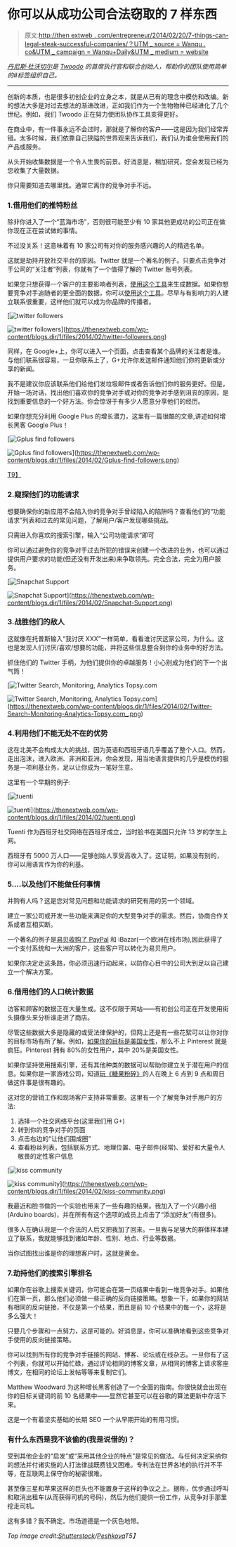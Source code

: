 # 你可以从成功公司合法窃取的 7 样东西

> 原文:[http://then extweb . com/entrepreneur/2014/02/20/7-things-can-legal-steak-successful-companies/？UTM _ source = Wanqu . co&UTM _ campaign = Wanqu+Daily&UTM _ medium = website](http://thenextweb.com/entrepreneur/2014/02/20/7-things-can-legally-steal-successful-companies/?utm_source=wanqu.co&utm_campaign=Wanqu+Daily&utm_medium=website)

*[丹尼斯·杜沃切尔](https://www.twitter.com/desduvauchelle)是 [Twoodo](http://www.twoodo.com?track=thenextweb&article=6thingsyoucansteal&link=one) 的首席执行官和联合创始人，帮助你的团队使用简单的#标签组织自己。*

* * *

创新的本质，也是很多初创企业的立身之本，就是从已有的理念中模仿和改编。新的想法大多是对过去想法的渐进改进，正如我们作为一个生物物种已经进化了几个世纪。例如，我们 Twoodo 正在努力使团队协作工具变得更好。

在商业中，有一件事永远不会过时，那就是了解你的客户——这是因为我们经常弄错。太多时候，我们依靠自己狭隘的世界观来告诉我们，我们认为谁会使用我们的产品或服务。

从头开始收集数据是一个令人生畏的前景。好消息是，稍加研究，您会发现已经为您收集了大量数据。

你只需要知道去哪里找。通常它离你的竞争对手不远。

### 1.借用他们的推特粉丝

除非你进入了一个“蓝海市场”，否则很可能至少有 10 家其他更成功的公司正在做你现在正在尝试做的事情。

不过没关系！这意味着有 10 家公司有对你的服务感兴趣的人的精选名单。

这就是劫持开放社交平台的原因。Twitter 就是一个著名的例子。只要点击竞争对手公司的“关注者”列表，你就有了一个值得了解的 Twitter 账号列表。

如果您只想获得一个客户的主要影响者列表，[使用这个工具](http://simplymeasured.com/freebies/twitter-follower-analytics)来生成数据。如果你想要竞争对手追随者的更全面的数据，你可以[使用这个工具](http://www.twitonomy.com/)。尽早与有影响力的人建立联系很重要，这样他们就可以成为你品牌的传播者。

[](https://thenextweb.com/wp-content/blogs.dir/1/files/2014/02/twitter-followers.png)

[![twitter followers](../Images/87a6d8c9ea32371808a9eab4ec52094e.png)

<noscript><img loading="lazy" class="aligncenter size-large wp-image-737958" alt="twitter followers" src="../Images/87a6d8c9ea32371808a9eab4ec52094e.png" srcset="https://cdn0.tnwcdn.com/wp-content/blogs.dir/1/files/2014/02/twitter-followers-520x417.png 520w, https://cdn0.tnwcdn.com/wp-content/blogs.dir/1/files/2014/02/twitter-followers-220x176.png 220w, https://cdn0.tnwcdn.com/wp-content/blogs.dir/1/files/2014/02/twitter-followers-730x586.png 730w, https://cdn0.tnwcdn.com/wp-content/blogs.dir/1/files/2014/02/twitter-followers.png 749w" data-original-src="https://cdn0.tnwcdn.com/wp-content/blogs.dir/1/files/2014/02/twitter-followers-520x417.png"/></noscript>](https://thenextweb.com/wp-content/blogs.dir/1/files/2014/02/twitter-followers.png) 

[](https://thenextweb.com/wp-content/blogs.dir/1/files/2014/02/twitter-followers.png)

同样，在 Google+上，你可以进入一个页面，点击查看某个品牌的关注者是谁。与他们联系很容易，一旦你联系上了，G+允许你发送邮件通知他们你的更新或分享的新闻。

我不是建议你应该联系他们给他们发垃圾邮件或者告诉他们你的服务更好。但是，开始一场对话，找出他们喜欢你的竞争对手或对你的竞争对手感到沮丧的原因，是找到重要信息的一个好方法。你会惊讶于有多少人愿意分享他们的经历。

如果你想充分利用 Google Plus 的增长潜力，这里有一篇很酷的文章,讲述如何增长黑客 Google Plus！[](https://thenextweb.com/wp-content/blogs.dir/1/files/2014/02/Gplus-find-followers.png)

[![Gplus find followers](../Images/59136175fd5f1be78fcbc04cc597a548.png)

<noscript><img loading="lazy" class="aligncenter size-large wp-image-737963" alt="Gplus find followers" src="../Images/59136175fd5f1be78fcbc04cc597a548.png" srcset="https://cdn0.tnwcdn.com/wp-content/blogs.dir/1/files/2014/02/Gplus-find-followers-520x348.png 520w, https://cdn0.tnwcdn.com/wp-content/blogs.dir/1/files/2014/02/Gplus-find-followers-220x147.png 220w, https://cdn0.tnwcdn.com/wp-content/blogs.dir/1/files/2014/02/Gplus-find-followers-730x489.png 730w, https://cdn0.tnwcdn.com/wp-content/blogs.dir/1/files/2014/02/Gplus-find-followers.png 752w" data-original-src="https://cdn0.tnwcdn.com/wp-content/blogs.dir/1/files/2014/02/Gplus-find-followers-520x348.png"/></noscript>](https://thenextweb.com/wp-content/blogs.dir/1/files/2014/02/Gplus-find-followers.png) 

[T9】](https://thenextweb.com/wp-content/blogs.dir/1/files/2014/02/Gplus-find-followers.png)

### 2.窥探他们的功能请求

想要确保你的新应用不会陷入你的竞争对手曾经陷入的陷阱吗？查看他们的“功能请求”列表和过去的常见问题，了解用户/客户发现哪些挑战。

只需进入你喜欢的搜索引擎，输入“公司功能请求”即可

你可以通过避免你的竞争对手过去所犯的错误来创建一个改进的业务，也可以通过提供用户要求的功能(但还没有开发出来)来争取领先。完全合法，完全为用户服务。

[](https://thenextweb.com/wp-content/blogs.dir/1/files/2014/02/Snapchat-Support.png)

[![Snapchat Support](../Images/981b8ea9fcec3dcde02b62fb0470970e.png)

<noscript><img loading="lazy" class="aligncenter size-large wp-image-737964" alt="Snapchat Support" src="../Images/981b8ea9fcec3dcde02b62fb0470970e.png" srcset="https://cdn0.tnwcdn.com/wp-content/blogs.dir/1/files/2014/02/Snapchat-Support-520x297.png 520w, https://cdn0.tnwcdn.com/wp-content/blogs.dir/1/files/2014/02/Snapchat-Support-220x125.png 220w, https://cdn0.tnwcdn.com/wp-content/blogs.dir/1/files/2014/02/Snapchat-Support-730x417.png 730w, https://cdn0.tnwcdn.com/wp-content/blogs.dir/1/files/2014/02/Snapchat-Support.png 885w" data-original-src="https://cdn0.tnwcdn.com/wp-content/blogs.dir/1/files/2014/02/Snapchat-Support-520x297.png"/></noscript>](https://thenextweb.com/wp-content/blogs.dir/1/files/2014/02/Snapchat-Support.png) 

[](https://thenextweb.com/wp-content/blogs.dir/1/files/2014/02/Snapchat-Support.png)

### 3.战胜他们的敌人

这就像在托普斯输入“我讨厌 XXX”一样简单，看看谁讨厌这家公司，为什么。这也是发现人们讨厌/喜欢/想要的功能，并将这些信息整合到你的业务中的好方法。

抓住他们的 Twitter 手柄，为他们提供你的卓越服务！小心别成为他们的下一个出气筒！[](https://thenextweb.com/wp-content/blogs.dir/1/files/2014/02/Twitter-Search-Monitoring-Analytics-Topsy.com_.png)

[![Twitter Search, Monitoring,   Analytics   Topsy.com](../Images/faad63ec03bf33c2a6ff1fa771e35964.png)

<noscript><img loading="lazy" class="aligncenter size-large wp-image-737965" alt="Twitter Search, Monitoring, Analytics Topsy.com" src="../Images/faad63ec03bf33c2a6ff1fa771e35964.png" srcset="https://cdn0.tnwcdn.com/wp-content/blogs.dir/1/files/2014/02/Twitter-Search-Monitoring-Analytics-Topsy.com_-520x566.png 520w, https://cdn0.tnwcdn.com/wp-content/blogs.dir/1/files/2014/02/Twitter-Search-Monitoring-Analytics-Topsy.com_-220x239.png 220w, https://cdn0.tnwcdn.com/wp-content/blogs.dir/1/files/2014/02/Twitter-Search-Monitoring-Analytics-Topsy.com_-730x795.png 730w, https://cdn0.tnwcdn.com/wp-content/blogs.dir/1/files/2014/02/Twitter-Search-Monitoring-Analytics-Topsy.com_.png 994w" data-original-src="https://cdn0.tnwcdn.com/wp-content/blogs.dir/1/files/2014/02/Twitter-Search-Monitoring-Analytics-Topsy.com_-520x566.png"/></noscript>](https://thenextweb.com/wp-content/blogs.dir/1/files/2014/02/Twitter-Search-Monitoring-Analytics-Topsy.com_.png) 

[](https://thenextweb.com/wp-content/blogs.dir/1/files/2014/02/Twitter-Search-Monitoring-Analytics-Topsy.com_.png)

### 4.利用他们不能无处不在的优势

这在北美不会构成太大的挑战，因为英语和西班牙语几乎覆盖了整个人口。然而，走出泡沫，进入欧洲、非洲和亚洲，你会发现，用当地语言提供的几乎是模仿的服务是一项利基业务，足以让你成为一笔好生意。

这里有一个早期的例子:

[](https://thenextweb.com/wp-content/blogs.dir/1/files/2014/02/tuenti.png)

[![tuenti](../Images/19f26f20dc9b5856266c7635139d044d.png)

<noscript><img loading="lazy" class="aligncenter size-full wp-image-737966" alt="tuenti" src="../Images/19f26f20dc9b5856266c7635139d044d.png" srcset="https://cdn0.tnwcdn.com/wp-content/blogs.dir/1/files/2014/02/tuenti.png 419w, https://cdn0.tnwcdn.com/wp-content/blogs.dir/1/files/2014/02/tuenti-220x97.png 220w" data-original-src="https://cdn0.tnwcdn.com/wp-content/blogs.dir/1/files/2014/02/tuenti.png"/></noscript>](https://thenextweb.com/wp-content/blogs.dir/1/files/2014/02/tuenti.png) 

[](https://thenextweb.com/wp-content/blogs.dir/1/files/2014/02/tuenti.png)

Tuenti 作为西班牙社交网络在西班牙成立，当时脸书在美国只允许 13 岁的学生上网。

西班牙有 5000 万人口——足够创始人享受高收入了。这证明，如果没有别的，你可以用语言作为你的利基。

### 5.…以及他们不能做任何事情

并购有人吗？这是您对常见问题和功能请求的研究有用的另一个领域。

建立一家公司或开发一些功能来满足你的大型竞争对手的需求。然后，协商合作关系或者互相买断。

一个著名的例子是[易贝收购了 PayPal](http://investor.ebay.com/releasedetail.cfm?releaseid=84142) 和 iBazar(一个欧洲在线市场),因此获得了一个支付系统和一大洲的客户，这些客户可以转化为易贝用户。

如果你决定走这条路，你必须迅速行动起来，以防你心目中的公司大到足以自己建立一个解决方案。

### 6.借用他们的人口统计数据

访客和顾客的数据正在大量生成。这不仅限于网站——有初创公司正在开发使用街头摄像头来分析谁走进了商店。

尽管这些数据大多是隐藏的或受法律保护的，但网上还是有一些花絮可以让你对你的目标市场有所了解。例如，[如果你的目标是美国女性](http://expandedramblings.com/index.php/pinterest-stats/)，那么不上 Pinterest 就是疯狂。Pinterest 拥有 80%的女性用户，其中 20%是美国女性。

如果你坚持使用搜索引擎，还有其他种类的数据可以帮助你建立关于潜在用户的信息。如果你是一家游戏公司，知道[玩《糖果粉碎》](http://techcrunch.com/2013/11/15/ahead-of-possible-ipo-king-reveals-candy-crush-hits-half-a-billion-installs-150-billion-plays-to-date/)的人在晚上 6 点到 9 点和周日做这件事是很有趣的。

这对您的营销工作和现场客户支持非常重要。这里有一个了解竞争对手用户的方法:

1.  选择一个社交网络平台(这里我们用 G+)
2.  转到你的竞争对手的页面
3.  点击右边的“让他们围成圈”
4.  查看粉丝列表，包括联系方式、地理位置、电子邮件(经常)、爱好和大量令人敬畏的定性客户信息

[](https://thenextweb.com/wp-content/blogs.dir/1/files/2014/02/kiss-community.png)

[![kiss community](../Images/63df4ebc732bba7d7bc4c6597d3ee17f.png)

<noscript><img loading="lazy" class="aligncenter size-large wp-image-737967" alt="kiss community" src="../Images/63df4ebc732bba7d7bc4c6597d3ee17f.png" srcset="https://cdn0.tnwcdn.com/wp-content/blogs.dir/1/files/2014/02/kiss-community-520x419.png 520w, https://cdn0.tnwcdn.com/wp-content/blogs.dir/1/files/2014/02/kiss-community-220x177.png 220w, https://cdn0.tnwcdn.com/wp-content/blogs.dir/1/files/2014/02/kiss-community-730x588.png 730w, https://cdn0.tnwcdn.com/wp-content/blogs.dir/1/files/2014/02/kiss-community.png 740w" data-original-src="https://cdn0.tnwcdn.com/wp-content/blogs.dir/1/files/2014/02/kiss-community-520x419.png"/></noscript>](https://thenextweb.com/wp-content/blogs.dir/1/files/2014/02/kiss-community.png) 

[](https://thenextweb.com/wp-content/blogs.dir/1/files/2014/02/kiss-community.png)

我最近和脸书做的一个实验也带来了一些有趣的结果。我加入了一个兴趣小组(Arduino boards)，并在所有有这个选项的成员上点击了“添加好友”(有很多)。

很多人在确认我是一个合法的人后又把我加了回来。一旦我与足够大的群体样本建立了联系，我就能够找到诸如年龄、性别、地点、行业等数据。

当你试图找出谁是你的理想客户时，这就是黄金。

### 7.劫持他们的搜索引擎排名

如果你在谷歌上搜索关键词，你可能会在第一页结果中看到一堆竞争对手。如果他们在第一页，那么他们必须做一些正确的反向链接策略。想象一下，如果你的网站有相同的反向链接，不仅是第一个结果，而且是前 10 个结果中的每一个，这将是多么强大！

只要几个步骤和一点努力，这是可能的。好消息是，你可以准确地看到这些竞争对手使用的反向链接策略。

你可以找到所有你的竞争对手链接的网站、博客、论坛或在线杂志。一旦你有了这个列表，你就可以开始忙碌，通过评论相同的博客文章，从相同的博客上请求客座博文，在相同的论坛上发帖等等来复制它们。

Matthew Woodward 为这种增长黑客创造了一个全面的指南。你很快就会出现在你的目标关键词的前 10 名结果中——显然它甚至可以在谷歌的算法更新中存活下来。

这是一个有着坚实基础的长期 SEO 一个从早期开始的有用习惯。

### 有什么东西是我不该偷的(我是说借的)？

受到其他企业的“启发”或“采用其他企业的特点”是常见的做法。与任何决定采纳你的想法并付诸实施的人打法律战既费钱又困难。专利法在世界各地的执行并不平等，在互联网上保守你的秘密很难。

甚至像三星和苹果这样的巨头也不能置身于这样的争议之上。据称，优步通过呼叫和取消出租车(从而获得司机的号码)，然后为他们提供一份工作，从竞争对手那里挖走司机。

这有多错？我不确定。市场道德是一个灰色地带。

*Top image credit:[Shutterstock](http://www.shutterstock.com/pic-129266471/stock-photo-lightbulbs-on-yellow-background-idea-concept.html)/[Peshkova](http://www.shutterstock.com/gallery-655432p1.html)T5】*